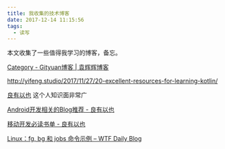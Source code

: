 ```yaml
---
title: 我收集的技术博客 
date: 2017-12-14 11:15:56
tags:
  - 读写 
---
```

本文收集了一些值得我学习的博客，备忘。
<!--more-->

[Category - Gityuan博客 | 袁辉辉博客](http://gityuan.com/tags/#android)

http://yifeng.studio/2017/11/27/20-excellent-resources-for-learning-kotlin/

[良有以也](http://whuhan2013.github.io/) 这个人知识面非常广

[Android开发相关的Blog推荐 - 良有以也](http://whuhan2013.github.io/blog/2016/05/15/android-sharp-blog/)

[移动开发必读书单 - 良有以也](http://whuhan2013.github.io/blog/2016/04/23/mobil-read-book/)


[Linux：fg, bg 和 jobs 命令示例 – WTF Daily Blog](http://blog.topspeedsnail.com/archives/3299)